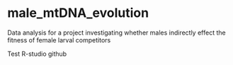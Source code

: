 # male_mtDNA_evolution
Data analysis for a project investigating whether males indirectly effect the fitness of female larval competitors

Test R-studio github